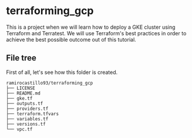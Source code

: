 
# terraforming_gcp
This is a project when we will learn how to deploy a GKE cluster using Terraform and Terratest. We will use Terraform's best practices in order to achieve the best possible outcome out of this tutorial. 

## File tree
First of all, let's see how this folder is created.
  

```
ramirocastillo93/terraforming_gcp
├── LICENSE
├── README.md
├── gke.tf
├── outputs.tf
├── providers.tf
├── terraform.tfvars
├── variables.tf
├── versions.tf
└── vpc.tf
```